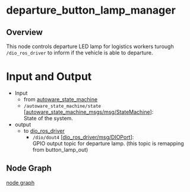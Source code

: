 # departure_button_lamp_manager

## Overview
This node controls departure LED lamp for logistics workers turough `/dio_ros_driver` to inform if the vehicle is able to departure.

# Input and Output

- Input
    - from [autoware_state_machine](https://github.com/eve-autonomy/autoware_state_machine_msgs/tree/main)
    - `/autoware_state_machine/state` \[[autoware_state_machine_msgs/msg/StateMachine](https://github.com/eve-autonomy/autoware_state_machine_msgs/blob/main/msg/StateMachine.msg)\]:<br>State of the system.
- output
  - to [dio_ros_driver](https://github.com/tier4/dio_ros_driver/)
    - `/dio/dout4`  \[[dio_ros_driver/msg/DIOPort](https://github.com/tier4/dio_ros_driver/blob/develop/ros2/msg/DIOPort.msg)\]:<br>GPIO output topic for departure lamp. (this topic is remapping from button_lamp_out)
## Node Graph

[node graph](docs/node_graph.pu)
